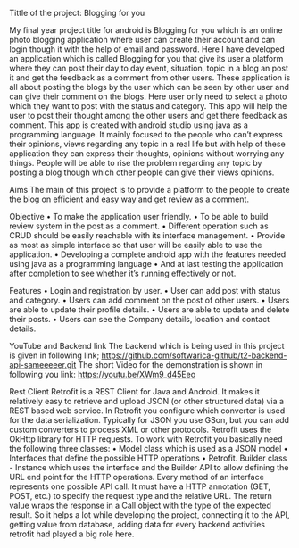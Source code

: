 Tittle of the project: Blogging for you

My final year project title for android is Blogging for you which is an online photo blogging application where user can create their account and can login though it with the help of email and password. Here I have developed an application which is called Blogging for you that give its user a platform where they can post their day to day event, situation, topic in a blog an post it and get the feedback as a comment from other users. These application is all about posting the blogs by the user which can be seen by other user and can give their comment on the blogs. Here user only need to select a photo which they want to post with the status and category.  This app will help the user to post their thought among the other users and get there feedback as comment. 
This app is created with android studio using java as a programming language. It mainly focused to the people who can’t express their opinions, views regarding any topic in a real life but with help of these application they can express their thoughts, opinions without worrying any things. People will be able to rise the problem regarding any topic by posting a blog though which other people can give their views opinions.

Aims
The main of this project is to provide a platform to the people to create the blog on efficient and easy way and get review as a comment. 

Objective
•	To make the application user friendly.
•	To be able to build review system in the post as a comment.
•	Different operation such as CRUD should be easily reachable with its interface management.
•	Provide as most as simple interface so that user will be easily able to use the application.
•	Developing a complete android app with the features needed using java as a programming language
•	And at last testing the application after completion to see whether it’s running effectively or not.

Features
•	Login and registration by user.
•	User can add post with status and category.
•	Users can add comment on the post of other users.
•	Users are able to update their profile details.
•	Users are able to update and delete their posts.
• Users can see the Company details, location and contact details.

YouTube and Backend link
The backend which is being used in this project is given in following link;
https://github.com/softwarica-github/t2-backend-api-sameeeeer.git
The short Video for the demonstration is shown in following you link:
https://youtu.be/XWm9_d45Eeo


Rest Client
Retrofit is a REST Client for Java and Android. It makes it relatively easy to retrieve and upload JSON (or other structured data) via a REST based web service. In Retrofit you configure which converter is used for the data serialization. Typically for JSON you use GSon, but you can add custom converters to process XML or other protocols. Retrofit uses the OkHttp library for HTTP requests.
To work with Retrofit you basically need the following three classes:
•	Model class which is used as a JSON model
•	Interfaces that define the possible HTTP operations
•	Retrofit. Builder class - Instance which uses the interface and the Builder API to allow defining the URL end point for the HTTP operations.
Every method of an interface represents one possible API call. It must have a HTTP annotation (GET, POST, etc.) to specify the request type and the relative URL. The return value wraps the response in a Call object with the type of the expected result. So it helps a lot while developing the project, connecting it to the API, getting value from database, adding data for every backend activities retrofit had played a big role here.


